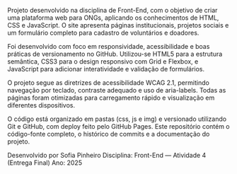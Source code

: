 Projeto desenvolvido na disciplina de Front-End, com o objetivo de criar uma plataforma web para ONGs, aplicando os conhecimentos de HTML, CSS e JavaScript.
O site apresenta páginas institucionais, projetos sociais e um formulário completo para cadastro de voluntários e doadores.

Foi desenvolvido com foco em responsividade, acessibilidade e boas práticas de versionamento no GitHub.
Utilizou-se HTML5 para a estrutura semântica, CSS3 para o design responsivo com Grid e Flexbox, e JavaScript para adicionar interatividade e validação de formulários.

O projeto segue as diretrizes de acessibilidade WCAG 2.1, permitindo navegação por teclado, contraste adequado e uso de aria-labels.
Todas as páginas foram otimizadas para carregamento rápido e visualização em diferentes dispositivos.

O código está organizado em pastas (css, js e img) e versionado utilizando Git e GitHub, com deploy feito pelo GitHub Pages.
Este repositório contém o código-fonte completo, o histórico de commits e a documentação do projeto.

Desenvolvido por Sofia Pinheiro
Disciplina: Front-End — Atividade 4 (Entrega Final)
Ano: 2025

